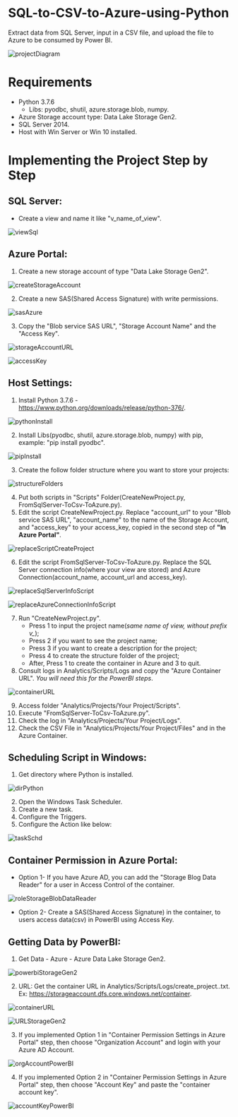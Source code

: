 # SQL-to-CSV-to-Azure-using-Python  
Extract data from SQL Server, input in a CSV file, and upload the file to Azure to be consumed by Power BI.

![projectDiagram](https://github.com/andreismael/SQLServer-to-CSV-to-AzureBlobStorage-using-Python/blob/master/Images/projectDiagram.png)

# Requirements
* Python 3.7.6
  * Libs: pyodbc, shutil, azure.storage.blob, numpy.
* Azure Storage account type: Data Lake Storage Gen2.
* SQL Server 2014.
* Host with Win Server or Win 10 installed.

# Implementing the Project Step by Step

## SQL Server:
* Create a view and name it like "v_name_of_view".

![viewSql](https://github.com/andreismael/SQLServer-to-CSV-to-AzureBlobStorage-using-Python/blob/master/Images/viewSqlServer.png)
  
## Azure Portal:
1. Create a new storage account of type "Data Lake Storage Gen2".

![createStorageAccount](https://github.com/andreismael/SQLServer-to-CSV-to-AzureBlobStorage-using-Python/blob/master/Images/storageAccountAzure.png)

2. Create a new SAS(Shared Access Signature) with write permissions.

![sasAzure](https://github.com/andreismael/SQLServer-to-CSV-to-AzureBlobStorage-using-Python/blob/master/Images/sasAzure.png)

3. Copy the "Blob service SAS URL", "Storage Account Name" and the "Access Key".

![storageAccountURL](https://github.com/andreismael/SQLServer-to-CSV-to-AzureBlobStorage-using-Python/blob/master/Images/blobServiceSasURL.png)

![accessKey](https://github.com/andreismael/SQLServer-to-CSV-to-AzureBlobStorage-using-Python/blob/master/Images/accessKey.png)

## Host Settings:
1. Install Python 3.7.6 - https://www.python.org/downloads/release/python-376/.

![pythonInstall](https://github.com/andreismael/SQLServer-to-CSV-to-AzureBlobStorage-using-Python/blob/master/Images/pythonInstall.png)

2. Install Libs(pyodbc, shutil, azure.storage.blob, numpy) with pip, example: "pip install pyodbc".

![pipInstall](https://github.com/andreismael/SQLServer-to-CSV-to-AzureBlobStorage-using-Python/blob/master/Images/pipInstall.png)

3. Create the follow folder structure where you want to store your projects:

![structureFolders](https://github.com/andreismael/SQLServer-to-CSV-to-AzureBlobStorage-using-Python/blob/master/Images/structureFolders.png)

4. Put both scripts in "Scripts" Folder(CreateNewProject.py, FromSqlServer-ToCsv-ToAzure.py).
5. Edit the script CreateNewProject.py. Replace "account_url" to your "Blob service SAS URL", "account_name" to the name of the Storage Account, and "access_key" to your access_key, copied in the second step of **"In Azure Portal"**.

![replaceScriptCreateProject](https://github.com/andreismael/SQLServer-to-CSV-to-AzureBlobStorage-using-Python/blob/master/Images/replaceScriptCreateProject.png)

6. Edit the script FromSqlServer-ToCsv-ToAzure.py. Replace the SQL Server connection info(where your view are stored) and Azure Connection(account_name, account_url and access_key).

![replaceSqlServerInfoScript](https://github.com/andreismael/SQLServer-to-CSV-to-AzureBlobStorage-using-Python/blob/master/Images/replaceSqlServerInfoScript.png)

![replaceAzureConnectionInfoScript](https://github.com/andreismael/SQLServer-to-CSV-to-AzureBlobStorage-using-Python/blob/master/Images/replaceAzureConnectionInfoScript.png)

7. Run "CreateNewProject.py". 
    - Press 1 to input the project name(*same name of view, without prefix v_*);
    - Press 2 if you want to see the project name;
    - Press 3 if you want to create a description for the project;
    - Press 4 to create the structure folder of the project;
    - After, Press 1 to create the container in Azure and 3 to quit.
8. Consult logs in Analytics/Scripts/Logs and copy the "Azure Container URL". *You will need this for the PowerBI steps*.

![containerURL](https://github.com/andreismael/SQLServer-to-CSV-to-AzureBlobStorage-using-Python/blob/master/Images/containerURL.png)

9. Access folder "Analytics/Projects/Your Project/Scripts".
10. Execute "FromSqlServer-ToCsv-ToAzure.py".
11. Check the log in "Analytics/Projects/Your Project/Logs". 
12. Check the CSV File in "Analytics/Projects/Your Project/Files" and in the Azure Container.

## Scheduling Script in Windows:
1. Get directory where Python is installed.

![dirPython](https://github.com/andreismael/SQLServer-to-CSV-to-AzureBlobStorage-using-Python/blob/master/Images/dirPython.png)

2. Open the Windows Task Scheduler.
3. Create a new task.
4. Configure the Triggers.
5. Configure the Action like below:

![taskSchd](https://github.com/andreismael/SQLServer-to-CSV-to-AzureBlobStorage-using-Python/blob/master/Images/taskSchd.png)
  
## Container Permission in Azure Portal:
* Option 1- If you have Azure AD, you can add the "Storage Blog Data Reader" for a user in Access Control of the container.

![roleStorageBlobDataReader](https://github.com/andreismael/SQLServer-to-CSV-to-AzureBlobStorage-using-Python/blob/master/Images/roleStorageBlobDataReader.png)

* Option 2- Create a SAS(Shared Access Signature) in the container, to users access data(csv) in PowerBI using Access Key.
  
## Getting Data by PowerBI:
1. Get Data - Azure - Azure Data Lake Storage Gen2.

![powerbiStorageGen2](https://github.com/andreismael/SQLServer-to-CSV-to-AzureBlobStorage-using-Python/blob/master/Images/powerbiStorageGen2.png)

2. URL: Get the container URL in Analytics/Scripts/Logs/create_project..txt. Ex: https://storageaccount.dfs.core.windows.net/container.

![containerURL](https://github.com/andreismael/SQLServer-to-CSV-to-AzureBlobStorage-using-Python/blob/master/Images/containerURL.png)

![URLStorageGen2](https://github.com/andreismael/SQLServer-to-CSV-to-AzureBlobStorage-using-Python/blob/master/Images/URLStorageGen2.png)

3. If you implemented Option 1 in "Container Permission Settings in Azure Portal" step, then choose "Organization Account" and login with your Azure AD Account. 

![orgAccountPowerBI](https://github.com/andreismael/SQLServer-to-CSV-to-AzureBlobStorage-using-Python/blob/master/Images/orgAccountPowerBI.png)

4. If you implemented Option 2 in "Container Permission Settings in Azure Portal" step, then choose "Account Key" and paste the "container account key".
  
![accountKeyPowerBI](https://github.com/andreismael/SQLServer-to-CSV-to-AzureBlobStorage-using-Python/blob/master/Images/accountKeyPowerBI.png)
  
